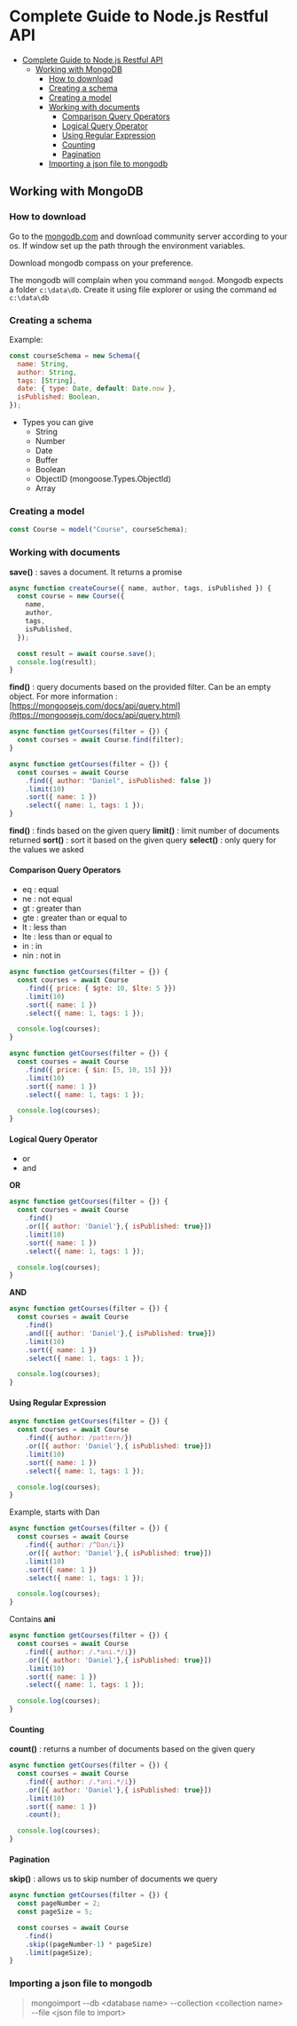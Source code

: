 # Complete Guide to Node.js Restful API

- [Complete Guide to Node.js Restful API](#complete-guide-to-nodejs-restful-api)
  - [Working with MongoDB](#working-with-mongodb)
    - [How to download](#how-to-download)
    - [Creating a schema](#creating-a-schema)
    - [Creating a model](#creating-a-model)
    - [Working with documents](#working-with-documents)
      - [Comparison Query Operators](#comparison-query-operators)
      - [Logical Query Operator](#logical-query-operator)
      - [Using Regular Expression](#using-regular-expression)
      - [Counting](#counting)
      - [Pagination](#pagination)
    - [Importing a json file to mongodb](#importing-a-json-file-to-mongodb)

## Working with MongoDB

### How to download
Go to the [mongodb.com](mongodb.com) and download community server according to your os. If window set up the path through the environment variables.

Download mongodb compass on your preference.

The mongodb will complain when you command `mongod`. Mongodb expects a folder `c:\data\db`. Create it using file explorer or using the command `md c:\data\db`

### Creating a schema

Example: 
```js
const courseSchema = new Schema({
  name: String,
  author: String,
  tags: [String],
  date: { type: Date, default: Date.now },
  isPublished: Boolean,
});
```

- Types you can give
  - String
  - Number
  - Date
  - Buffer
  - Boolean
  - ObjectID (mongoose.Types.ObjectId)
  - Array 

### Creating a model
```js
const Course = model("Course", courseSchema);
```
### Working with documents

__save()__ : saves a document. It returns a promise

```js
async function createCourse({ name, author, tags, isPublished }) {
  const course = new Course({
    name,
    author,
    tags,
    isPublished,
  });

  const result = await course.save();
  console.log(result);
}
```

__find()__ : query documents based on the provided filter. Can be an empty object.
For more information : [https://mongoosejs.com/docs/api/query.html](https://mongoosejs.com/docs/api/query.html)
```js
async function getCourses(filter = {}) {
  const courses = await Course.find(filter);
}
```

```js
async function getCourses(filter = {}) {
  const courses = await Course
    .find({ author: "Daniel", isPublished: false })
    .limit(10)
    .sort({ name: 1 })
    .select({ name: 1, tags: 1 });
}
```

__find()__ : finds based on the given query
__limit()__ : limit number of documents returned
__sort()__ : sort it based on the given query
__select()__ : only query for the values we asked 

#### Comparison Query Operators
- eq : equal
- ne : not equal
- gt : greater than
- gte : greater than or equal to
- lt : less than
- lte : less than or equal to
- in : in
- nin : not in

```js
async function getCourses(filter = {}) {
  const courses = await Course
    .find({ price: { $gte: 10, $lte: 5 }})
    .limit(10)
    .sort({ name: 1 })
    .select({ name: 1, tags: 1 });

  console.log(courses);
}
```

```js
async function getCourses(filter = {}) {
  const courses = await Course
    .find({ price: { $in: [5, 10, 15] }})
    .limit(10)
    .sort({ name: 1 })
    .select({ name: 1, tags: 1 });

  console.log(courses);
}
```

#### Logical Query Operator
- or
- and

**OR**
```js
async function getCourses(filter = {}) {
  const courses = await Course
    .find()
    .or([{ author: 'Daniel'},{ isPublished: true}])
    .limit(10)
    .sort({ name: 1 })
    .select({ name: 1, tags: 1 });

  console.log(courses);
}
```

**AND**
```js
async function getCourses(filter = {}) {
  const courses = await Course
    .find()
    .and([{ author: 'Daniel'},{ isPublished: true}])
    .limit(10)
    .sort({ name: 1 })
    .select({ name: 1, tags: 1 });

  console.log(courses);
}
```

#### Using Regular Expression
```js
async function getCourses(filter = {}) {
  const courses = await Course
    .find({ author: /pattern/})
    .or([{ author: 'Daniel'},{ isPublished: true}])
    .limit(10)
    .sort({ name: 1 })
    .select({ name: 1, tags: 1 });

  console.log(courses);
}
```

Example, starts with Dan

```js
async function getCourses(filter = {}) {
  const courses = await Course
    .find({ author: /^Dan/i})
    .or([{ author: 'Daniel'},{ isPublished: true}])
    .limit(10)
    .sort({ name: 1 })
    .select({ name: 1, tags: 1 });

  console.log(courses);
}
```

Contains __ani__
```js
async function getCourses(filter = {}) {
  const courses = await Course
    .find({ author: /.*ani.*/i})
    .or([{ author: 'Daniel'},{ isPublished: true}])
    .limit(10)
    .sort({ name: 1 })
    .select({ name: 1, tags: 1 });

  console.log(courses);
}
```

#### Counting
__count()__ : returns a number of documents based on the given query
```js
async function getCourses(filter = {}) {
  const courses = await Course
    .find({ author: /.*ani.*/i})
    .or([{ author: 'Daniel'},{ isPublished: true}])
    .limit(10)
    .sort({ name: 1 })
    .count();

  console.log(courses);
}
```

#### Pagination
__skip()__ : allows us to skip number of documents we query

```js
async function getCourses(filter = {}) {
  const pageNumber = 2;
  const pageSize = 5;

  const courses = await Course
    .find()
    .skip((pageNumber-1) * pageSize)
    .limit(pageSize);
}
```

### Importing a json file to mongodb

> mongoimport --db \<database name\> --collection \<collection name\> --file \<json file to import\>